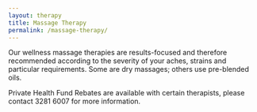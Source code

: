 ```yaml
---
layout: therapy
title: Massage Therapy
permalink: /massage-therapy/
---
```

Our wellness massage therapies are results-focused and therefore recommended according to the severity of your aches, strains and particular requirements. Some are dry massages; others use pre-blended oils.

Private Health Fund Rebates are available with certain therapists, please contact 3281 6007 for more information.
